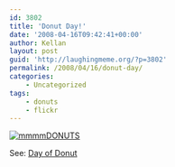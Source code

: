 ```yaml
---
id: 3802
title: 'Donut Day!'
date: '2008-04-16T09:42:41+00:00'
author: Kellan
layout: post
guid: 'http://laughingmeme.org/?p=3802'
permalink: /2008/04/16/donut-day/
categories:
    - Uncategorized
tags:
    - donuts
    - flickr
---
```


[![mmmmDONUTS](http://farm3.static.flickr.com/2409/2418936452_8fc023ff37.jpg)](http://www.flickr.com/photos/ovalspleen/2418936452/ "mmmmDONUTS by ovalspleen, on Flickr")

See: [Day of Donut](http://blog.flickr.net/en/2008/04/15/day-of-the-donut/)